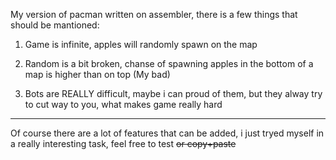 My version of pacman written on assembler, there is a few things that should be mantioned:

1. Game is infinite, apples will randomly spawn on the map

2. Random is a bit broken, chanse of spawning apples in the bottom of a map is higher than on top (My bad)

3. Bots are REALLY difficult, maybe i can proud of them, but they alway try to cut way to you, what makes game really hard

---

Of course there are a lot of features that can be added, i just tryed myself in a really interesting task, feel free to test ~~or copy+paste~~
